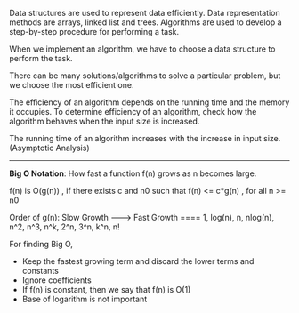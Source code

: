 Data structures are used to represent data efficiently. Data representation methods are arrays, linked list and
trees. Algorithms are used to develop a step-by-step procedure for performing a task.
    
When we implement an algorithm, we have to choose a data structure to perform the task.

There can be many solutions/algorithms to solve a particular problem, but we choose the most efficient one.

The efficiency of an algorithm depends on the running time and the memory it occupies. To determine efficiency of
  an algorithm, check how the algorithm behaves when the input size is increased.
    
The running time of an algorithm increases with the increase in input size. (Asymptotic Analysis)
<hr>

 <b>Big O Notation</b>: How fast a function f(n) grows as n becomes large.

f(n) is O(g(n)) , if there exists c and n0 such that
f(n) <= c*g(n) , for all n >= n0

Order of g(n): Slow Growth ---> Fast Growth ==== 1, log(n), n, nlog(n), n^2, n^3, n^k, 2^n, 3^n, k^n, n!

For finding Big O, 
- Keep the fastest growing term and discard the lower terms and constants
- Ignore coefficients
- If f(n) is constant, then we say that f(n) is O(1)
- Base of logarithm is not important
